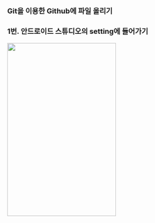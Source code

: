 

### Git을 이용한 Github에 파일 올리기


<h3>1번. 안드로이드 스튜디오의 setting에 들어가기 </h3>
  
  <img src="https://user-images.githubusercontent.com/51393580/206857985-f1879212-b447-4b2f-89cb-f4c5390a4813.png" width ="250" height="400"/>




